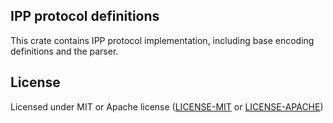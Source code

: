 ## IPP protocol definitions

This crate contains IPP protocol implementation, including base encoding definitions and the parser.

## License

Licensed under MIT or Apache license ([LICENSE-MIT](https://opensource.org/licenses/MIT) or [LICENSE-APACHE](https://opensource.org/licenses/Apache-2.0))
